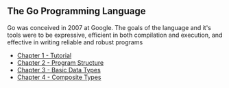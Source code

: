 ## The Go Programming Language
Go was conceived in 2007 at Google. The goals of the language and it's tools were to be expressive, efficient in both compilation and execution, and effective in writing reliable and robust programs

- [Chapter 1 - Tutorial](https://github.com/bradfield-csi-5/shane325/blob/main/prep-phase/go/notes/chapter_1.md)
- [Chapter 2 - Program Structure](https://github.com/bradfield-csi-5/shane325/blob/main/prep-phase/go/notes/chapter_2.md)
- [Chapter 3 - Basic Data Types](https://github.com/bradfield-csi-5/shane325/blob/main/prep-phase/go/notes/chapter_3.md)
- [Chapter 4 - Composite Types](https://github.com/bradfield-csi-5/shane325/blob/main/prep-phase/go/notes/chapter_4.md)
